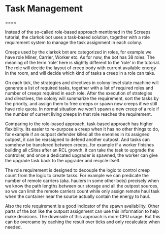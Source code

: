 # Task Management

====

Instead of the so-called role-based approach mentioned in the Screeps tutorial, the clarkok bot uses a task-based
solution, together with a role requirement system to manage the task assignment in each colony. 

Creeps used by the clarkok bot are categorized in roles, for example we have role Miner, Carrier, Worker etc. As for
now, the bot has 38 roles. The meaning of the term 'role' here is slightly different to the 'role' in the tutorial. The
role will decide the layout of creep body with current available energy in the room, and will decide which kind of tasks
a creep in a role can take.

On each tick, the strategies and directives in colony level state machine will generate a list of required tasks,
together with a list of required roles and number of creeps required in each role. After the execution of strategies and
directives, the colony will summarize the requirement, sort the tasks by the priority, and assign them to free creeps or
spawn new creeps if we still have role quota. In normal situation we won't spawn a new creep of a role if the number of
current living creeps in that role reaches the requirement.

Comparing to the role-based approach, task-based approach has higher flexibility. Its easier to re-purpose a creep when
it has no other things to do, for example if an outpost defender killed all the enemies in its assigned outpost, it can
be reassigned to defend another outpost. And tasks can somehow be transfered between creeps, for example if a worker
finishes building all cSites after an RCL growth, it can take the task to upgrade the controller, and once a dedicated
upgrader is spawned, the worker can give the upgrade task back to the upgrader and recycle itself.

The role requirement is designed to decouple the logic to control creep count from the logic to create tasks. For
example we can predicate the number of remote carriers (aka. haulers in some other bots) precisely when we know the path
lengths between our storage and all the outpost sources, so we can limit the remote carriers count while only assign
remote haul task when the container near the source actually contain the energy to haul.

Also the role requirement is a good indicator of the spawn availability. Other parts of the bot like the outpost
assignment can use this information to help make decisions. The downside of this approach is more CPU usage. But this
can be overcame by caching the result over ticks and only recalculate when needed.
